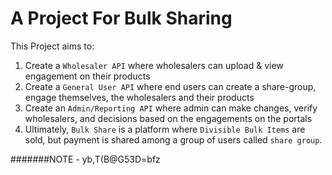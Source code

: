 # A Project For Bulk Sharing 

This Project aims to:

1. Create a `Wholesaler API` where wholesalers can upload & view engagement on their products
2. Create a `General User API` where end users can create a share-group, engage themselves, the wholesalers and their products
3. Create an `Admin/Reporting API` where admin can make changes, verify wholesalers, and decisions based on the engagements on the portals
4. Ultimately, `Bulk Share` is a platform where `Divisible Bulk Items` are sold, but payment is shared among a group of users called `share group`.


#######NOTE - yb,T(B@G53D=bfz

